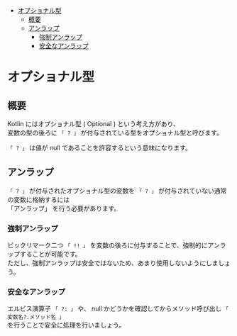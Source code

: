- [オプショナル型](#オプショナル型)
  - [概要](#概要)
  - [アンラップ](#アンラップ)
    - [強制アンラップ](#強制アンラップ)
    - [安全なアンラップ](#安全なアンラップ)


# オプショナル型

## 概要

Kotlin にはオプショナル型 ( Optional ) という考え方があり、  
変数の型の後ろに `「 ? 」` が付与されている型をオプショナル型と呼びます。

`「 ? 」` は値が null であることを許容するという意味になります。


## アンラップ

`「 ? 」` が付与されたオプショナル型の変数を `「 ? 」` が付与されていない通常の変数に格納するには  
「アンラップ」 を行う必要があります。


### 強制アンラップ

ビックリマーク二つ `「 !! 」` を変数の後ろに付与することで、強制的にアンラップすることが可能です。  
ただし、強制アンラップは安全ではないため、あまり使用しないようにしましょう。


### 安全なアンラップ

エルビス演算子 `「 ?: 」` や、 null かどうかを確認してからメソッド呼び出し `「 変数名?.メソッド名 」`  
を行うことで安全に処理を行いましょう。




